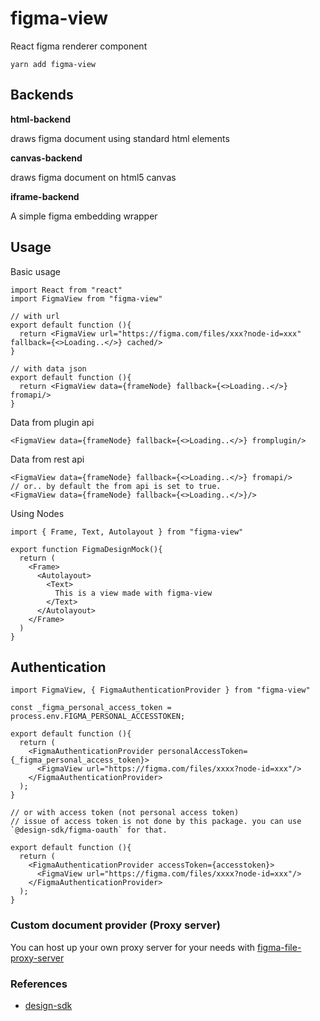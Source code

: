 # figma-view
React figma renderer component

```
yarn add figma-view
```

## Backends
**html-backend**

draws figma document using standard html elements

**canvas-backend**

draws figma document on html5 canvas

**iframe-backend**

A simple figma embedding wrapper


## Usage


Basic usage
```tsx
import React from "react"
import FigmaView from "figma-view"

// with url
export default function (){
  return <FigmaView url="https://figma.com/files/xxx?node-id=xxx" fallback={<>Loading..</>} cached/>
}

// with data json
export default function (){
  return <FigmaView data={frameNode} fallback={<>Loading..</>} fromapi/>
}
```

Data from plugin api
```tsx
<FigmaView data={frameNode} fallback={<>Loading..</>} fromplugin/>
```

Data from rest api
```tsx
<FigmaView data={frameNode} fallback={<>Loading..</>} fromapi/>
// or.. by default the from api is set to true.
<FigmaView data={frameNode} fallback={<>Loading..</>}/>
```


Using Nodes
```tsx
import { Frame, Text, Autolayout } from "figma-view"

export function FigmaDesignMock(){
  return (
    <Frame>
      <Autolayout>
        <Text>
          This is a view made with figma-view
        </Text>
      </Autolayout>
    </Frame>
  )
}
```


## Authentication
```tsx
import FigmaView, { FigmaAuthenticationProvider } from "figma-view"

const _figma_personal_access_token = process.env.FIGMA_PERSONAL_ACCESSTOKEN;

export default function (){
  return (
    <FigmaAuthenticationProvider personalAccessToken={_figma_personal_access_token}>
      <FigmaView url="https://figma.com/files/xxxx?node-id=xxx"/>
    </FigmaAuthenticationProvider>
  );
}

// or with access token (not personal access token)
// issue of access token is not done by this package. you can use `@design-sdk/figma-oauth` for that.

export default function (){
  return (
    <FigmaAuthenticationProvider accessToken={accesstoken}>
      <FigmaView url="https://figma.com/files/xxxx?node-id=xxx"/>
    </FigmaAuthenticationProvider>
  );
}

```


### Custom document provider (Proxy server)
You can host up your own proxy server for your needs with [figma-file-proxy-server](https://github.com/gridaco/figma-file-proxy-server)


### References
- [design-sdk](https://github.com/gridaco/design-sdk)



